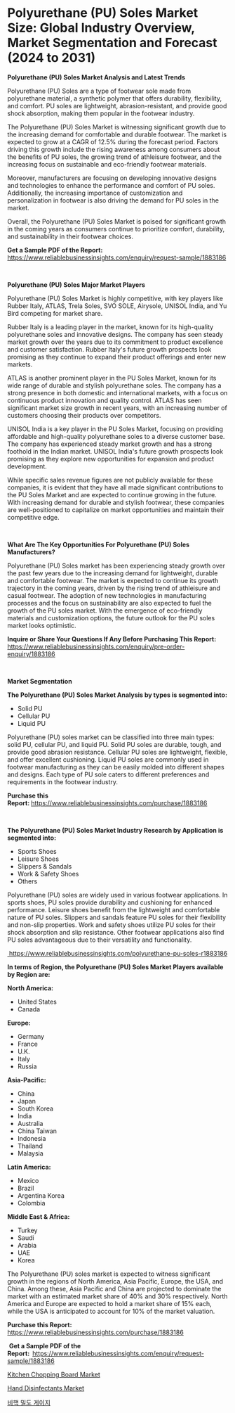 <p><h1>Polyurethane (PU) Soles Market Size: Global Industry Overview, Market Segmentation and Forecast (2024 to 2031)</h1></p><p><strong>Polyurethane (PU) Soles Market Analysis and Latest Trends</strong></p>
<p><p>Polyurethane (PU) Soles are a type of footwear sole made from polyurethane material, a synthetic polymer that offers durability, flexibility, and comfort. PU soles are lightweight, abrasion-resistant, and provide good shock absorption, making them popular in the footwear industry.</p><p>The Polyurethane (PU) Soles Market is witnessing significant growth due to the increasing demand for comfortable and durable footwear. The market is expected to grow at a CAGR of 12.5% during the forecast period. Factors driving this growth include the rising awareness among consumers about the benefits of PU soles, the growing trend of athleisure footwear, and the increasing focus on sustainable and eco-friendly footwear materials.</p><p>Moreover, manufacturers are focusing on developing innovative designs and technologies to enhance the performance and comfort of PU soles. Additionally, the increasing importance of customization and personalization in footwear is also driving the demand for PU soles in the market.</p><p>Overall, the Polyurethane (PU) Soles Market is poised for significant growth in the coming years as consumers continue to prioritize comfort, durability, and sustainability in their footwear choices.</p></p>
<p><strong>Get a Sample PDF of the Report:&nbsp;</strong> <a href="https://www.reliablebusinessinsights.com/enquiry/request-sample/1883186">https://www.reliablebusinessinsights.com/enquiry/request-sample/1883186</a></p>
<p>&nbsp;</p>
<p><strong>Polyurethane (PU) Soles Major Market Players</strong></p>
<p><p>Polyurethane (PU) Soles Market is highly competitive, with key players like Rubber Italy, ATLAS, Trela Soles, SVO SOLE, Airysole, UNISOL India, and Yu Bird competing for market share.</p><p>Rubber Italy is a leading player in the market, known for its high-quality polyurethane soles and innovative designs. The company has seen steady market growth over the years due to its commitment to product excellence and customer satisfaction. Rubber Italy's future growth prospects look promising as they continue to expand their product offerings and enter new markets.</p><p>ATLAS is another prominent player in the PU Soles Market, known for its wide range of durable and stylish polyurethane soles. The company has a strong presence in both domestic and international markets, with a focus on continuous product innovation and quality control. ATLAS has seen significant market size growth in recent years, with an increasing number of customers choosing their products over competitors.</p><p>UNISOL India is a key player in the PU Soles Market, focusing on providing affordable and high-quality polyurethane soles to a diverse customer base. The company has experienced steady market growth and has a strong foothold in the Indian market. UNISOL India's future growth prospects look promising as they explore new opportunities for expansion and product development.</p><p>While specific sales revenue figures are not publicly available for these companies, it is evident that they have all made significant contributions to the PU Soles Market and are expected to continue growing in the future. With increasing demand for durable and stylish footwear, these companies are well-positioned to capitalize on market opportunities and maintain their competitive edge.</p></p>
<p>&nbsp;</p>
<p><strong>What Are The Key Opportunities For Polyurethane (PU) Soles Manufacturers?</strong></p>
<p><p>Polyurethane (PU) Soles market has been experiencing steady growth over the past few years due to the increasing demand for lightweight, durable and comfortable footwear. The market is expected to continue its growth trajectory in the coming years, driven by the rising trend of athleisure and casual footwear. The adoption of new technologies in manufacturing processes and the focus on sustainability are also expected to fuel the growth of the PU soles market. With the emergence of eco-friendly materials and customization options, the future outlook for the PU soles market looks optimistic.</p></p>
<p><strong>Inquire or Share Your Questions If Any Before Purchasing This Report:</strong> <a href="https://www.reliablebusinessinsights.com/enquiry/pre-order-enquiry/1883186">https://www.reliablebusinessinsights.com/enquiry/pre-order-enquiry/1883186</a></p>
<p>&nbsp;</p>
<p><strong>Market Segmentation</strong></p>
<p><strong>The Polyurethane (PU) Soles Market Analysis by types is segmented into:</strong></p>
<p><ul><li>Solid PU</li><li>Cellular PU</li><li>Liquid PU</li></ul></p>
<p><p>Polyurethane (PU) soles market can be classified into three main types: solid PU, cellular PU, and liquid PU. Solid PU soles are durable, tough, and provide good abrasion resistance. Cellular PU soles are lightweight, flexible, and offer excellent cushioning. Liquid PU soles are commonly used in footwear manufacturing as they can be easily molded into different shapes and designs. Each type of PU sole caters to different preferences and requirements in the footwear industry.</p></p>
<p><strong>Purchase this Report:&nbsp;</strong><a href="https://www.reliablebusinessinsights.com/purchase/1883186">https://www.reliablebusinessinsights.com/purchase/1883186</a></p>
<p>&nbsp;</p>
<p><strong>The Polyurethane (PU) Soles Market Industry Research by Application is segmented into:</strong></p>
<p><ul><li>Sports Shoes</li><li>Leisure Shoes</li><li>Slippers & Sandals</li><li>Work & Safety Shoes</li><li>Others</li></ul></p>
<p><p>Polyurethane (PU) soles are widely used in various footwear applications. In sports shoes, PU soles provide durability and cushioning for enhanced performance. Leisure shoes benefit from the lightweight and comfortable nature of PU soles. Slippers and sandals feature PU soles for their flexibility and non-slip properties. Work and safety shoes utilize PU soles for their shock absorption and slip resistance. Other footwear applications also find PU soles advantageous due to their versatility and functionality.</p></p>
<p><a href="https://www.reliablebusinessinsights.com/polyurethane-pu-soles-r1883186">&nbsp;https://www.reliablebusinessinsights.com/polyurethane-pu-soles-r1883186</a></p>
<p><strong>In terms of Region, the Polyurethane (PU) Soles Market Players available by Region are:</strong></p>
<p>
    <p> <strong> North America: </strong>
        <ul>
            <li>United States</li>
            <li>Canada</li>
        </ul>
        </p> 
    <p> <strong> Europe: </strong>
        <ul>
            <li>Germany</li>
            <li>France</li>
            <li>U.K.</li>
            <li>Italy</li>
            <li>Russia</li>
        </ul>
        </p> 
    <p> <strong> Asia-Pacific: </strong>
        <ul>
            <li>China</li>
            <li>Japan</li>
            <li>South Korea</li>
            <li>India</li>
            <li>Australia</li>
            <li>China Taiwan</li>
            <li>Indonesia</li>
            <li>Thailand</li>
            <li>Malaysia</li>
        </ul>
        </p> 
    <p> <strong> Latin America: </strong>
        <ul>
            <li>Mexico</li>
            <li>Brazil</li>
            <li>Argentina Korea</li>
            <li>Colombia</li>
        </ul>
        </p> 
    <p> <strong> Middle East & Africa: </strong>
        <ul>
            <li>Turkey</li>
            <li>Saudi</li>
            <li>Arabia</li>
            <li>UAE</li>
            <li>Korea</li>
        </ul>
    </p>
    </p>
<p><p>The Polyurethane (PU) soles market is expected to witness significant growth in the regions of North America, Asia Pacific, Europe, the USA, and China. Among these, Asia Pacific and China are projected to dominate the market with an estimated market share of 40% and 30% respectively. North America and Europe are expected to hold a market share of 15% each, while the USA is anticipated to account for 10% of the market valuation.</p></p>
<p><strong>Purchase this Report: </strong><a href="https://www.reliablebusinessinsights.com/purchase/1883186">https://www.reliablebusinessinsights.com/purchase/1883186</a></p>
<p>&nbsp;<strong>Get a Sample PDF of the Report:&nbsp;&nbsp;</strong><a href="https://www.reliablebusinessinsights.com/enquiry/request-sample/1883186">https://www.reliablebusinessinsights.com/enquiry/request-sample/1883186</a></p>
<p><strong></strong></p>
<p><p><a href="https://github.com/msbsaifansami/Market-Research-Report-List-1/blob/main/kitchen-chopping-board-market.md">Kitchen Chopping Board Market</a></p><p><a href="https://github.com/ockatxef85/Market-Research-Report-List-1/blob/main/hand-disinfectants-market.md">Hand Disinfectants Market</a></p><p><a href="https://github.com/rcabello548/Market-Research-Report-List-1/blob/main/4941704154235.md">비핵 밀도 게이지</a></p></p>
